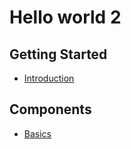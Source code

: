 # Hello world 2

## Getting Started

- [Introduction](/introduction/index.md)

## Components

- [Basics](/docs/(qwik)/components/basics/index.mdx)
